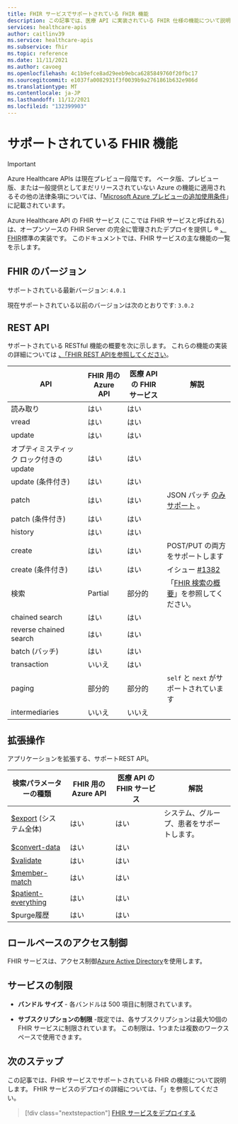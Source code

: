 ```yaml
---
title: FHIR サービスでサポートされている FHIR 機能
description: この記事では、医療 API に実装されている FHIR 仕様の機能について説明します
services: healthcare-apis
author: caitlinv39
ms.service: healthcare-apis
ms.subservice: fhir
ms.topic: reference
ms.date: 11/11/2021
ms.author: cavoeg
ms.openlocfilehash: 4c1b9efce8ad29eeb9ebca6285849760f20fbc17
ms.sourcegitcommit: e1037fa0082931f3f0039b9a2761861b632e986d
ms.translationtype: MT
ms.contentlocale: ja-JP
ms.lasthandoff: 11/12/2021
ms.locfileid: "132399903"
---
```

# <a name="supported-fhir-features"></a>サポートされている FHIR 機能

> [!IMPORTANT]
> Azure Healthcare APIs は現在プレビュー段階です。 ベータ版、プレビュー版、または一般提供としてまだリリースされていない Azure の機能に適用されるその他の法律条項については、「[Microsoft Azure プレビューの追加使用条件](https://azure.microsoft.com/support/legal/preview-supplemental-terms/)」に記載されています。

Azure Healthcare API の FHIR サービス (ここでは FHIR サービスと呼ばれる) は、オープンソースの FHIR Server の完全に管理されたデプロイを提供し &reg; [、FHIR](https://hl7.org/fhir)[](https://github.com/microsoft/fhir-server)標準の実装です。 このドキュメントでは、FHIR サービスの主な機能の一覧を示します。

## <a name="fhir-version"></a>FHIR のバージョン

サポートされている最新バージョン: `4.0.1`

現在サポートされている以前のバージョンは次のとおりです: `3.0.2`

## <a name="rest-api"></a>REST API

サポートされている RESTful 機能の概要を次に示します。 これらの機能の実装の詳細については [、「FHIR REST APIを参照してください](fhir-rest-api-capabilities.md)。 

| API    | FHIR 用の Azure API | 医療 API の FHIR サービス | 解説 |
|--------|--------------------|---------------------------------|---------|
| 読み取り   | はい                | はい                             |         |
| vread  | はい                | はい                             |         |
| update | はい                | はい                             |         | 
| オプティミスティック ロック付きの update | はい       | はい       |
| update (条件付き)           | はい       | はい       |
| patch                          | はい       | はい       | JSON パッチ [のみサポート](../../healthcare-apis/fhir/fhir-rest-api-capabilities.md#patch-and-conditional-patch) 。 |
| patch (条件付き)            | はい       | はい       |
| history                        | はい       | はい       |
| create                         | はい       | はい       | POST/PUT の両方をサポートします |
| create (条件付き)           | はい       | はい       | イシュー [#1382](https://github.com/microsoft/fhir-server/issues/1382) |
| 検索                         | Partial   | 部分的   | 「[FHIR 検索の概要](overview-of-search.md)」を参照してください。 |
| chained search                 | はい       | はい       | |
| reverse chained search         | はい       | はい       | |
| batch (バッチ)                          | はい       | はい       |
| transaction                    | いいえ        | はい       |
| paging                         | 部分的   | 部分的   | `self` と `next` がサポートされています                     |
| intermediaries                 | いいえ        | いいえ        |

## <a name="extended-operations"></a>拡張操作

アプリケーションを拡張する、サポートREST API。

| 検索パラメーターの種類 | FHIR 用の Azure API | 医療 API の FHIR サービス| 解説 |
|------------------------|-----------|-----------|---------|
| [$export](../../healthcare-apis/data-transformation/export-data.md) (システム全体) | はい       | はい       | システム、グループ、患者をサポートします。 |
| [$convert-data](../../healthcare-apis/data-transformation/convert-data.md)          | はい       | はい       |         |
| [$validate](validation-against-profiles.md)              | はい       | はい       |         |
| [$member-match](tutorial-member-match.md)          | はい       | はい       |         |
| [$patient-everything](patient-everything.md)    | はい       | はい       |         |
| $purge履歴         | はい       | はい       |         |

## <a name="role-based-access-control"></a>ロールベースのアクセス制御

FHIR サービスは、アクセス制御[Azure Active Directory](https://azure.microsoft.com/services/active-directory/)を使用します。 

## <a name="service-limits"></a>サービスの制限

* **バンドル サイズ** - 各バンドルは 500 項目に制限されています。

* **サブスクリプションの制限** -既定では、各サブスクリプションは最大10個の FHIR サービスに制限されています。 この制限は、1つまたは複数のワークスペースで使用できます。 

## <a name="next-steps"></a>次のステップ

この記事では、FHIR サービスでサポートされている FHIR の機能について説明します。 FHIR サービスのデプロイの詳細については、「」を参照してください。
 
>[!div class="nextstepaction"]
>[FHIR サービスをデプロイする](fhir-portal-quickstart.md)
